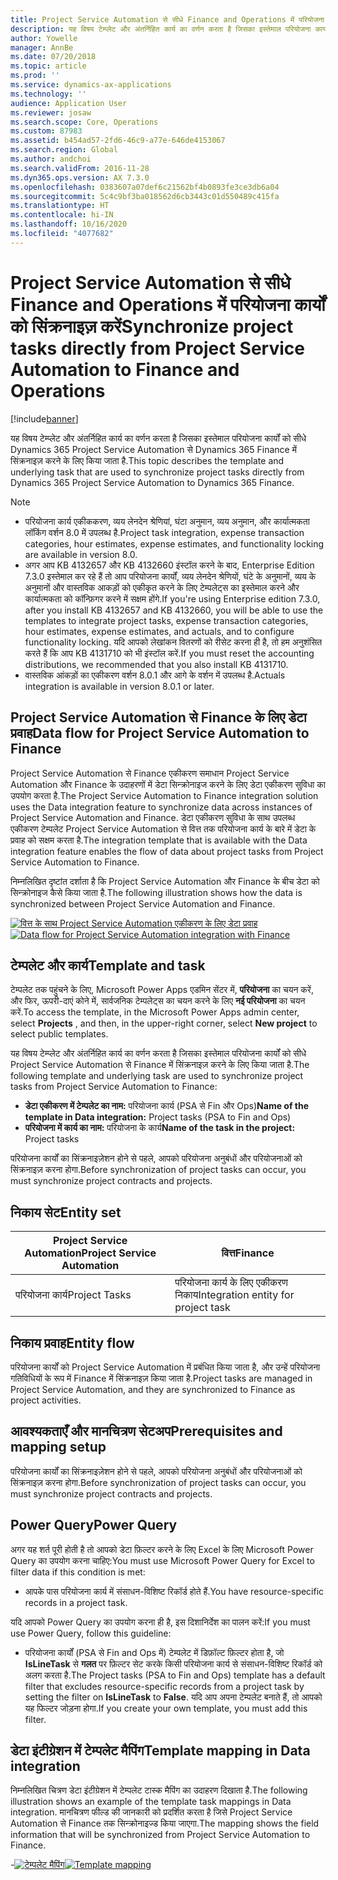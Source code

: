 ```yaml
---
title: Project Service Automation से सीधे Finance and Operations में परियोजना कार्यों को सिंक्रनाइज़ करें
description: यह विषय टेम्प्लेट और अंतर्निहित कार्य का वर्णन करता है जिसका इस्तेमाल परियोजना कार्यों को सीधे Microsoft Dynamics 365 Project Service Automation से Dynamics 365 Finance में सिंक्रनाइज़ करने के लिए किया जाता है.
author: Yowelle
manager: AnnBe
ms.date: 07/20/2018
ms.topic: article
ms.prod: ''
ms.service: dynamics-ax-applications
ms.technology: ''
audience: Application User
ms.reviewer: josaw
ms.search.scope: Core, Operations
ms.custom: 87983
ms.assetid: b454ad57-2fd6-46c9-a77e-646de4153067
ms.search.region: Global
ms.author: andchoi
ms.search.validFrom: 2016-11-28
ms.dyn365.ops.version: AX 7.3.0
ms.openlocfilehash: 0383607a07def6c21562bf4b0893fe3ce3db6a04
ms.sourcegitcommit: 5c4c9bf3ba018562d6cb3443c01d550489c415fa
ms.translationtype: HT
ms.contentlocale: hi-IN
ms.lasthandoff: 10/16/2020
ms.locfileid: "4077682"
---
```

# <a name="synchronize-project-tasks-directly-from-project-service-automation-to-finance-and-operations"></a><span data-ttu-id="8d5be-103">Project Service Automation से सीधे Finance and Operations में परियोजना कार्यों को सिंक्रनाइज़ करें</span><span class="sxs-lookup"><span data-stu-id="8d5be-103">Synchronize project tasks directly from Project Service Automation to Finance and Operations</span></span>

[!include[banner](../includes/banner.md)]

<span data-ttu-id="8d5be-104">यह विषय टेम्प्लेट और अंतर्निहित कार्य का वर्णन करता है जिसका इस्तेमाल परियोजना कार्यों को सीधे Dynamics 365 Project Service Automation से Dynamics 365 Finance में सिंक्रनाइज़ करने के लिए किया जाता है.</span><span class="sxs-lookup"><span data-stu-id="8d5be-104">This topic describes the template and underlying task that are used to synchronize project tasks directly from Dynamics 365 Project Service Automation to Dynamics 365 Finance.</span></span>

> [!NOTE]
> - <span data-ttu-id="8d5be-105">परियोजना कार्य एकीककरण, व्यय लेनदेन श्रेणियां, घंटा अनुमान, व्यय अनुमान, और कार्यात्मकता लॉकिंग वर्शन 8.0 में उपलब्ध है.</span><span class="sxs-lookup"><span data-stu-id="8d5be-105">Project task integration, expense transaction categories, hour estimates, expense estimates, and functionality locking are available in version 8.0.</span></span>
> - <span data-ttu-id="8d5be-106">अगर आप KB 4132657 और KB 4132660 इंस्टॉल करने के बाद, Enterprise Edition 7.3.0 इस्तेमाल कर रहे हैं तो आप परियोजना कार्यों, व्यय लेनदेन श्रेणियों, घंटे के अनुमानों, व्यय के अनुमानों और वास्तविक आकड़ों को एकीकृत करने के लिए टेम्पलेट्स का इस्तेमाल करने और कार्यात्मकता को कॉन्फ़िगर करने में सक्षम होंगे.</span><span class="sxs-lookup"><span data-stu-id="8d5be-106">If you're using Enterprise edition 7.3.0, after you install KB 4132657 and KB 4132660, you will be able to use the templates to integrate project tasks, expense transaction categories, hour estimates, expense estimates, and actuals, and to configure functionality locking.</span></span> <span data-ttu-id="8d5be-107">यदि आपको लेखांकन वितरणों को रीसेट करना ही है, तो हम अनुशंसित करते हैं कि आप KB 4131710 को भी इंस्टॉल करें.</span><span class="sxs-lookup"><span data-stu-id="8d5be-107">If you must reset the accounting distributions, we recommended that you also install KB 4131710.</span></span>
> - <span data-ttu-id="8d5be-108">वास्तविक आंकड़ों का एकीकरण वर्शन 8.0.1 और आगे के वर्शन में उपलब्ध है.</span><span class="sxs-lookup"><span data-stu-id="8d5be-108">Actuals integration is available in version 8.0.1 or later.</span></span>

## <a name="data-flow-for-project-service-automation-to-finance"></a><span data-ttu-id="8d5be-109">Project Service Automation से Finance के लिए डेटा प्रवाह</span><span class="sxs-lookup"><span data-stu-id="8d5be-109">Data flow for Project Service Automation to Finance</span></span>

<span data-ttu-id="8d5be-110">Project Service Automation से Finance एकीकरण समाधान Project Service Automation और Finance के उदाहरणों में डेटा सिन्क्रोनाइज करने के लिए डेटा एकीकरण सुविधा का उपयोग करता है.</span><span class="sxs-lookup"><span data-stu-id="8d5be-110">The Project Service Automation to Finance integration solution uses the Data integration feature to synchronize data across instances of Project Service Automation and Finance.</span></span> <span data-ttu-id="8d5be-111">डेटा एकीकरण सुविधा के साथ उपलब्ध एकीकरण टेम्पलेट Project Service Automation से वित्त तक परियोजना कार्य के बारे में डेटा के प्रवाह को सक्षम करता है.</span><span class="sxs-lookup"><span data-stu-id="8d5be-111">The integration template that is available with the Data integration feature enables the flow of data about project tasks from Project Service Automation to Finance.</span></span>

<span data-ttu-id="8d5be-112">निम्नलिखित दृष्टांत दर्शाता है कि Project Service Automation और Finance के बीच डेटा को सिन्क्रोनाइज कैसे किया जाता है.</span><span class="sxs-lookup"><span data-stu-id="8d5be-112">The following illustration shows how the data is synchronized between Project Service Automation and Finance.</span></span>

<span data-ttu-id="8d5be-113">[![वित्त के साथ Project Service Automation एकीकरण के लिए डेटा प्रवाह](./media/ProjectTasksFlow.png)](./media/ProjectTasksFlow.png)</span><span class="sxs-lookup"><span data-stu-id="8d5be-113">[![Data flow for Project Service Automation integration with Finance](./media/ProjectTasksFlow.png)](./media/ProjectTasksFlow.png)</span></span>

## <a name="template-and-task"></a><span data-ttu-id="8d5be-114">टेम्पलेट और कार्य</span><span class="sxs-lookup"><span data-stu-id="8d5be-114">Template and task</span></span>

<span data-ttu-id="8d5be-115">टेम्पलेट तक पहुंचने के लिए, Microsoft Power Apps एडमिन सेंटर में, **परियोजना** का चयन करें, और फिर, ऊपरी-दाएं कोने में, सार्वजनिक टेम्पलेट्स का चयन करने के लिए **नई परियोजना** का चयन करें.</span><span class="sxs-lookup"><span data-stu-id="8d5be-115">To access the template, in the Microsoft Power Apps admin center, select **Projects** , and then, in the upper-right corner, select **New project** to select public templates.</span></span>

<span data-ttu-id="8d5be-116">यह विषय टेम्प्लेट और अंतर्निहित कार्य का वर्णन करता है जिसका इस्तेमाल परियोजना कार्यों को सीधे Project Service Automation से Finance में सिंक्रनाइज़ करने के लिए किया जाता है.</span><span class="sxs-lookup"><span data-stu-id="8d5be-116">The following template and underlying task are used to synchronize project tasks from Project Service Automation to Finance:</span></span>

- <span data-ttu-id="8d5be-117">**डेटा एकीकरण में टेम्पलेट का नाम:** परियोजना कार्य (PSA से Fin और Ops)</span><span class="sxs-lookup"><span data-stu-id="8d5be-117">**Name of the template in Data integration:** Project tasks (PSA to Fin and Ops)</span></span>
- <span data-ttu-id="8d5be-118">**परियोजना में कार्य का नाम:** परियोजना के कार्य</span><span class="sxs-lookup"><span data-stu-id="8d5be-118">**Name of the task in the project:** Project tasks</span></span>

<span data-ttu-id="8d5be-119">परियोजना कार्यों का सिंक्रनाइज़ेशन होने से पहले, आपको परियोजना अनुबंधों और परियोजनाओं को सिंक्रनाइज़ करना होगा.</span><span class="sxs-lookup"><span data-stu-id="8d5be-119">Before synchronization of project tasks can occur, you must synchronize project contracts and projects.</span></span>

## <a name="entity-set"></a><span data-ttu-id="8d5be-120">निकाय सेट</span><span class="sxs-lookup"><span data-stu-id="8d5be-120">Entity set</span></span>

| <span data-ttu-id="8d5be-121">Project Service Automation</span><span class="sxs-lookup"><span data-stu-id="8d5be-121">Project Service Automation</span></span> | <span data-ttu-id="8d5be-122">वित्त</span><span class="sxs-lookup"><span data-stu-id="8d5be-122">Finance</span></span>                             |
|----------------------------|-------------------------------------|
| <span data-ttu-id="8d5be-123">परियोजना कार्य</span><span class="sxs-lookup"><span data-stu-id="8d5be-123">Project Tasks</span></span>              | <span data-ttu-id="8d5be-124">परियोजना कार्य के लिए एकीकरण निकाय</span><span class="sxs-lookup"><span data-stu-id="8d5be-124">Integration entity for project task</span></span> |

## <a name="entity-flow"></a><span data-ttu-id="8d5be-125">निकाय प्रवाह</span><span class="sxs-lookup"><span data-stu-id="8d5be-125">Entity flow</span></span>

<span data-ttu-id="8d5be-126">परियोजना कार्यों को Project Service Automation में प्रबंधित किया जाता है, और उन्हें परियोजना गतिविधियों के रूप में Finance में सिंक्रनाइज़ किया जाता है.</span><span class="sxs-lookup"><span data-stu-id="8d5be-126">Project tasks are managed in Project Service Automation, and they are synchronized to Finance as project activities.</span></span>

## <a name="prerequisites-and-mapping-setup"></a><span data-ttu-id="8d5be-127">आवश्यकताएँ और मानचित्रण सेटअप</span><span class="sxs-lookup"><span data-stu-id="8d5be-127">Prerequisites and mapping setup</span></span>

<span data-ttu-id="8d5be-128">परियोजना कार्यों का सिंक्रनाइज़ेशन होने से पहले, आपको परियोजना अनुबंधों और परियोजनाओं को सिंक्रनाइज़ करना होगा.</span><span class="sxs-lookup"><span data-stu-id="8d5be-128">Before synchronization of project tasks can occur, you must synchronize project contracts and projects.</span></span>

## <a name="power-query"></a><span data-ttu-id="8d5be-129">Power Query</span><span class="sxs-lookup"><span data-stu-id="8d5be-129">Power Query</span></span>

<span data-ttu-id="8d5be-130">अगर यह शर्त पूरी होती है तो आपको डेटा फ़िल्टर करने के लिए Excel के लिए Microsoft Power Query का उपयोग करना चाहिए:</span><span class="sxs-lookup"><span data-stu-id="8d5be-130">You must use Microsoft Power Query for Excel to filter data if this condition is met:</span></span>

- <span data-ttu-id="8d5be-131">आपके पास परियोजना कार्य में संसाधन-विशिष्ट रिकॉर्ड होते हैं.</span><span class="sxs-lookup"><span data-stu-id="8d5be-131">You have resource-specific records in a project task.</span></span>

<span data-ttu-id="8d5be-132">यदि आपको Power Query का उपयोग करना ही है, इस दिशानिर्देश का पालन करें:</span><span class="sxs-lookup"><span data-stu-id="8d5be-132">If you must use Power Query, follow this guideline:</span></span>

- <span data-ttu-id="8d5be-133">परियोजना कार्यों (PSA से Fin and Ops में) टेम्पलेट में डिफ़ॉल्ट फ़िल्टर होता है, जो **IsLineTask** से **गलत** पर फ़िल्टर सेट करके किसी परियोजना कार्य से संसाधन-विशिष्ट रिकॉर्ड को अलग करता है.</span><span class="sxs-lookup"><span data-stu-id="8d5be-133">The Project tasks (PSA to Fin and Ops) template has a default filter that excludes resource-specific records from a project task by setting the filter on **IsLineTask** to **False**.</span></span> <span data-ttu-id="8d5be-134">यदि आप अपना टेम्पलेट बनाते हैं, तो आपको यह फिल्टर जोड़ना होगा.</span><span class="sxs-lookup"><span data-stu-id="8d5be-134">If you create your own template, you must add this filter.</span></span>

## <a name="template-mapping-in-data-integration"></a><span data-ttu-id="8d5be-135">डेटा इंटीग्रेशन में टेम्पलेट मैपिंग</span><span class="sxs-lookup"><span data-stu-id="8d5be-135">Template mapping in Data integration</span></span>

<span data-ttu-id="8d5be-136">निम्नलिखित चित्रण डेटा इंटीग्रेशन में टेम्पलेट टास्क मैपिंग का उदाहरण दिखाता है.</span><span class="sxs-lookup"><span data-stu-id="8d5be-136">The following illustration shows an example of the template task mappings in Data integration.</span></span> <span data-ttu-id="8d5be-137">मानचित्रण फील्ड की जानकारी को प्रदर्शित करता है जिसे Project Service Automation से Finance तक सिन्क्रोनाइज्ड किया जाएगा.</span><span class="sxs-lookup"><span data-stu-id="8d5be-137">The mapping shows the field information that will be synchronized from Project Service Automation to Finance.</span></span>

<span data-ttu-id="8d5be-138">-[![टेम्पलेट मैपिंग](./media/ProjectTasksMapping.png)](./media/ProjectTasksMapping.png)</span><span class="sxs-lookup"><span data-stu-id="8d5be-138">[![Template mapping](./media/ProjectTasksMapping.png)](./media/ProjectTasksMapping.png)</span></span>
